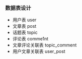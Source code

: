 ### 数据表设计
- 用户表 user
- 文章表 post
- 话题表 topic
- 评论表 comme1nt
- 文章评论关联表 topic_comment
- 用户文章关联表 user_post